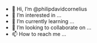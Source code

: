 - 👋 Hi, I’m @philipdavidcornelius
- 👀 I’m interested in ...
- 🌱 I’m currently learning ...
- 💞️ I’m looking to collaborate on ...
- 📫 How to reach me ...

<!---
philipdavidcornelius/philipdavidcornelius is a ✨ special ✨ repository because its `README.md` (this file) appears on your GitHub profile.
You can click the Preview link to take a look at your changes.
--->
